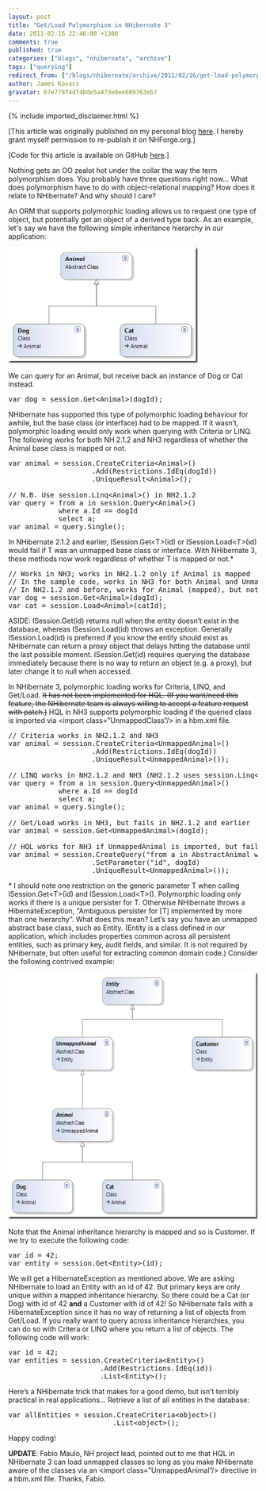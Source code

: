 ```yaml
---
layout: post
title: "Get/Load Polymorphism in NHibernate 3"
date: 2011-02-16 22:46:00 +1300
comments: true
published: true
categories: ["blogs", "nhibernate", "archive"]
tags: ["querying"]
redirect_from: ["/blogs/nhibernate/archive/2011/02/16/get-load-polymorphism-in-nhibernate-3.aspx/", "/blogs/nhibernate/archive/2011/02/16/get-load-polymorphism-in-nhibernate-3.html"]
author: James Kovacs
gravatar: 67e778f4df48de5a47de8ee689763eb7
---
```

{% include imported_disclaimer.html %}

<p>[This article was originally published on my personal blog <a href="http://jameskovacs.com/2011/02/16/getload-polymorphism-in-nhibernate-3/">here</a>. I hereby grant myself permission to re-publish it on NHForge.org.]</p>  <p>[Code for this article is available on GitHub <a href="https://github.com/JamesKovacs/NH3Features/tree/03-GetLoadPolymorphism-Updated">here</a>.]</p>  <p>Nothing gets an OO zealot hot under the collar the way the term polymorphism does. You probably have three questions right now… What does polymorphism have to do with object-relational mapping? How does it relate to NHibernate? And why should I care?</p>  <p>An ORM that supports polymorphic loading allows us to request one type of object, but potentially get an object of a derived type back. As an example, let's say we have the following simple inheritance hierarchy in our application:</p>  <p><img style="border-right-width: 0px; padding-left: 0px; padding-right: 0px; display: inline; border-top-width: 0px; border-bottom-width: 0px; border-left-width: 0px; padding-top: 0px" title="Animal Inheritance Hierarchy" border="0" alt="Animal Inheritance Hierarchy" src="/images/posts/2011/02/16/ClassDiagram_5F00_35C5B6A3.png" width="383" height="233" /></p>  <p>We can query for an Animal, but receive back an instance of Dog or Cat instead.</p>  <pre class="brush: csharp;">var dog = session.Get&lt;Animal&gt;(dogId);</pre>

<p>NHibernate has supported this type of polymorphic loading behaviour for awhile, but the base class (or interface) had to be mapped. If it wasn’t, polymorphic loading would only work when querying with Criteria or LINQ. The following works for both NH 2.1.2 and NH3 regardless of whether the Animal base class is mapped or not.</p>

<pre class="brush: csharp;">var animal = session.CreateCriteria&lt;Animal&gt;()
                    .Add(Restrictions.IdEq(dogId))
                    .UniqueResult&lt;Animal&gt;();

// N.B. Use session.Linq&lt;Animal&gt;() in NH2.1.2
var query = from a in session.Query&lt;Animal&gt;()
            where a.Id == dogId
            select a;
var animal = query.Single();</pre>

<p>In NHibernate 2.1.2 and earlier, ISession.Get&lt;T&gt;(id) or ISession.Load&lt;T&gt;(id) would fail if T was an unmapped base class or interface. With NHibernate 3, these methods now work regardless of whether T is mapped or not.*</p>

<pre class="brush: csharp;">// Works in NH3; works in NH2.1.2 only if Animal is mapped
// In the sample code, works in NH3 for both Animal and UnmappedAnimal base classes
// In NH2.1.2 and before, works for Animal (mapped), but not UnmappedAnimal
var dog = session.Get&lt;Animal&gt;(dogId);
var cat = session.Load&lt;Animal&gt;(catId);</pre>

<p>ASIDE: ISession.Get(id) returns null when the entity doesn’t exist in the database, whereas ISession.Load(id) throws an exception. Generally ISession.Load(id) is preferred if you know the entity should exist as NHibernate can return a proxy object that delays hitting the database until the last possible moment. ISession.Get(id) requires querying the database immediately because there is no way to return an object (e.g. a proxy), but later change it to null when accessed.</p>

<p>In NHibernate 3, polymorphic loading works for Criteria, LINQ, and Get/Load. <strike>It has not been implemented for HQL. (If you want/need this feature, the NHibernate team is always willing to accept a feature request with patch.)</strike> HQL in NH3 supports polymorphic loading if the queried class is imported via &lt;import class=”UnmappedClass”/&gt; in a hbm.xml file.</p>

<pre class="brush: csharp;">// Criteria works in NH2.1.2 and NH3
var animal = session.CreateCriteria&lt;UnmappedAnimal&gt;()
                    .Add(Restrictions.IdEq(dogId))
                    .UniqueResult&lt;UnmappedAnimal&gt;());

// LINQ works in NH2.1.2 and NH3 (NH2.1.2 uses session.Linq&lt;T&gt;())
var query = from a in session.Query&lt;UnmappedAnimal&gt;()
            where a.Id == dogId
            select a;
var animal = query.Single();

// Get/Load works in NH3, but fails in NH2.1.2 and earlier
var animal = session.Get&lt;UnmappedAnimal&gt;(dogId);

// HQL works for NH3 if UnmappedAnimal is imported, but fails for NH2.1.2
var animal = session.CreateQuery(&quot;from a in AbstractAnimal where a.id = :id&quot;)
                    .SetParameter(&quot;id&quot;, dogId)
                    .UniqueResult&lt;UnmappedAnimal&gt;());</pre>

<p>* I should note one restriction on the generic parameter T when calling ISession.Get&lt;T&gt;(id) and ISession.Load&lt;T&gt;(). Polymorphic loading only works if there is a unique persister for T. Otherwise NHibernate throws a HibernateException, “Ambiguous persister for [T] implemented by more than one hierarchy”. What does this mean? Let’s say you have an unmapped abstract base class, such as Entity. (Entity is a class defined in our application, which includes properties common across all persistent entities, such as primary key, audit fields, and similar. It is not required by NHibernate, but often useful for extracting common domain code.) Consider the following contrived example:</p>

<p><img style="background-image: none; border-right-width: 0px; padding-left: 0px; padding-right: 0px; display: inline; border-top-width: 0px; border-bottom-width: 0px; border-left-width: 0px; padding-top: 0px" title="Contrived Inheritance Hierarchy" border="0" alt="Contrived Inheritance Hierarchy" src="/images/posts/2011/02/16/ClassDiagram_5F00_215FF118.png" width="599" height="497" /></p>

<p>Note that the Animal inheritance hierarchy is mapped and so is Customer. If we try to execute the following code:</p>

<pre class="brush: csharp;">var id = 42;
var entity = session.Get&lt;Entity&gt;(id);</pre>

<p>We will get a HibernateException as mentioned above. We are asking NHibernate to load an Entity with an id of 42. But primary keys are only unique within a mapped inheritance hierarchy. So there could be a Cat (or Dog) with id of 42 <b>and</b> a Customer with id of 42! So NHibernate fails with a HibernateException since it has no way of returning a list of objects from Get/Load. If you really want to query across inheritance hierarchies, you can do so with Critera or LINQ where you return a list of objects. The following code will work:</p>

<pre class="brush: csharp;">var id = 42;
var entities = session.CreateCriteria&lt;Entity&gt;()
                      .Add(Restrictions.IdEq(id))
                      .List&lt;Entity&gt;();</pre>

<p>Here’s a NHibernate trick that makes for a good demo, but isn’t terribly practical in real applications… Retrieve a list of all entities in the database:</p>

<pre class="brush: csharp;">var allEntities = session.CreateCriteria&lt;object&gt;()
                         .List&lt;object&gt;();</pre>

<p>Happy coding!</p>

<p><strong>UPDATE</strong>: Fabio Maulo, NH project lead, pointed out to me that HQL in NHibernate 3 can load unmapped classes so long as you make NHibernate aware of the classes via an &lt;import class=”UnmappedAnimal”/&gt; directive in a hbm.xml file. Thanks, Fabio.</p>
